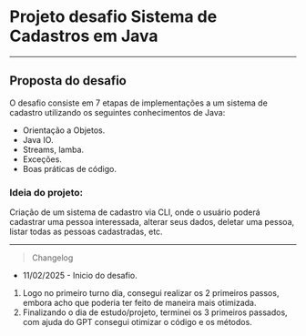 # Projeto desafio Sistema de Cadastros em Java

---

## Proposta do desafio
O desafio consiste em 7 etapas de implementações a um sistema de cadastro utilizando os seguintes conhecimentos de Java:
- Orientação a Objetos.
- Java IO.
- Streams, lamba.
- Exceções.
- Boas práticas de código.
### Ideia do projeto:
Criação de um sistema de cadastro via CLI, onde o usuário poderá cadastrar uma pessoa interessada, alterar seus dados,
deletar uma pessoa, listar todas as pessoas cadastradas, etc.

---





>Changelog

- 11/02/2025 - Inicio do desafio.
1. Logo no primeiro turno dia, consegui realizar os 2 primeiros passos, embora acho que poderia ter feito de maneira
mais otimizada.
2. Finalizando o dia de estudo/projeto, terminei os 3 primeiros passados, com ajuda do GPT consegui otimizar o código e
os métodos.

